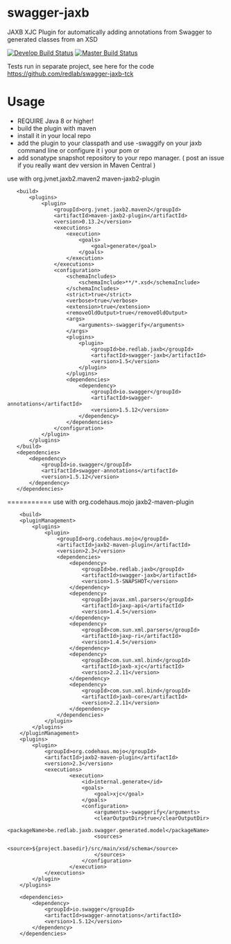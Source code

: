 swagger-jaxb
============

JAXB XJC Plugin for automatically adding annotations from Swagger to generated classes from an XSD

[![Develop  Build Status](https://travis-ci.com/redlab/swagger-jaxb.svg?branch=develop)](https://travis-ci.com/redlab/swagger-jaxb)
[![Master  Build Status](https://travis-ci.com/redlab/swagger-jaxb.svg?branch=master)](https://travis-ci.com/redlab/swagger-jaxb)

Tests run in separate project, see here for the code https://github.com/redlab/swagger-jaxb-tck

Usage
============

* REQUIRE Java 8 or higher!
* build the plugin with maven
* install it in your local repo
* add the plugin to your classpath and use -swaggify on your jaxb command line or configure it i your pom
or
* add sonatype snapshot repository to your repo manager. ( post an issue if you really want dev version in Maven Central )
 
 
 use with org.jvnet.jaxb2.maven2 maven-jaxb2-plugin
 ```
 	<build>
		<plugins>
			<plugin>
				<groupId>org.jvnet.jaxb2.maven2</groupId>
				<artifactId>maven-jaxb2-plugin</artifactId>
				<version>0.13.2</version>
				<executions>
					<execution>
						<goals>
							<goal>generate</goal>
						</goals>
					</execution>
				</executions>
				<configuration>
					<schemaIncludes>
						<schemaInclude>**/*.xsd</schemaInclude>
					</schemaIncludes>
					<strict>true</strict>
					<verbose>true</verbose>
					<extension>true</extension>
					<removeOldOutput>true</removeOldOutput>
					<args>
						<arguments>-swaggerify</arguments>
					</args>
					<plugins>
						<plugin>
							<groupId>be.redlab.jaxb</groupId>
							<artifactId>swagger-jaxb</artifactId>
							<version>1.5</version>
						</plugin>
					</plugins>
					<dependencies>
						<dependency>
							<groupId>io.swagger</groupId>
							<artifactId>swagger-annotations</artifactId>
							<version>1.5.12</version>
						</dependency>
					</dependencies>
				</configuration>
			</plugin>
		</plugins>
	</build>
	<dependencies>
		<dependency>
			<groupId>io.swagger</groupId>
			<artifactId>swagger-annotations</artifactId>
			<version>1.5.12</version>
		</dependency>
	</dependencies>
 
``` 
=========== 
use with org.codehaus.mojo   jaxb2-maven-plugin 

```
    <build>
    <pluginManagement>
        <plugins>
            <plugin>
                <groupId>org.codehaus.mojo</groupId>
                <artifactId>jaxb2-maven-plugin</artifactId>
                <version>2.3</version>
                <dependencies>
                    <dependency>
                        <groupId>be.redlab.jaxb</groupId>
                        <artifactId>swagger-jaxb</artifactId>
                        <version>1.5-SNAPSHOT</version>
                    </dependency>
                    <dependency>
                        <groupId>javax.xml.parsers</groupId>
                        <artifactId>jaxp-api</artifactId>
                        <version>1.4.5</version>
                    </dependency>
                    <dependency>
                        <groupId>com.sun.xml.parsers</groupId>
                        <artifactId>jaxp-ri</artifactId>
                        <version>1.4.5</version>
                    </dependency>
                    <dependency>
                        <groupId>com.sun.xml.bind</groupId>
                        <artifactId>jaxb-xjc</artifactId>
                        <version>2.2.11</version>
                    </dependency>
                    <dependency>
                        <groupId>com.sun.xml.bind</groupId>
                        <artifactId>jaxb-core</artifactId>
                        <version>2.2.11</version>
                    </dependency>
                </dependencies>
            </plugin>
        </plugins>
    </pluginManagement>
    <plugins>
        <plugin>
            <groupId>org.codehaus.mojo</groupId>
            <artifactId>jaxb2-maven-plugin</artifactId>
            <version>2.3</version>
            <executions>
                    <execution>
                        <id>internal.generate</id>
                        <goals>
                            <goal>xjc</goal>
                        </goals>
                        <configuration>
                            <arguments>-swaggerify</arguments>
                            <clearOutputDir>true</clearOutputDir>
                            <packageName>be.redlab.jaxb.swagger.generated.model</packageName>
                            <sources>
                                <source>${project.basedir}/src/main/xsd/schema</source>
                            </sources>
                        </configuration>
                    </execution>
            </executions>
        </plugin>
	</plugins>

    <dependencies>
        <dependency>
            <groupId>io.swagger</groupId>
            <artifactId>swagger-annotations</artifactId>
            <version>1.5.12</version>
        </dependency>
    </dependencies>
```

